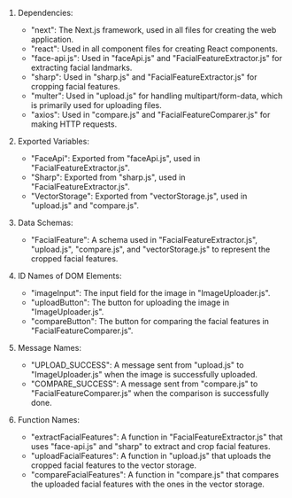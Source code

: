 1. Dependencies: 
   - "next": The Next.js framework, used in all files for creating the web application.
   - "react": Used in all component files for creating React components.
   - "face-api.js": Used in "faceApi.js" and "FacialFeatureExtractor.js" for extracting facial landmarks.
   - "sharp": Used in "sharp.js" and "FacialFeatureExtractor.js" for cropping facial features.
   - "multer": Used in "upload.js" for handling multipart/form-data, which is primarily used for uploading files.
   - "axios": Used in "compare.js" and "FacialFeatureComparer.js" for making HTTP requests.

2. Exported Variables:
   - "FaceApi": Exported from "faceApi.js", used in "FacialFeatureExtractor.js".
   - "Sharp": Exported from "sharp.js", used in "FacialFeatureExtractor.js".
   - "VectorStorage": Exported from "vectorStorage.js", used in "upload.js" and "compare.js".

3. Data Schemas: 
   - "FacialFeature": A schema used in "FacialFeatureExtractor.js", "upload.js", "compare.js", and "vectorStorage.js" to represent the cropped facial features.

4. ID Names of DOM Elements:
   - "imageInput": The input field for the image in "ImageUploader.js".
   - "uploadButton": The button for uploading the image in "ImageUploader.js".
   - "compareButton": The button for comparing the facial features in "FacialFeatureComparer.js".

5. Message Names:
   - "UPLOAD_SUCCESS": A message sent from "upload.js" to "ImageUploader.js" when the image is successfully uploaded.
   - "COMPARE_SUCCESS": A message sent from "compare.js" to "FacialFeatureComparer.js" when the comparison is successfully done.

6. Function Names:
   - "extractFacialFeatures": A function in "FacialFeatureExtractor.js" that uses "face-api.js" and "sharp" to extract and crop facial features.
   - "uploadFacialFeatures": A function in "upload.js" that uploads the cropped facial features to the vector storage.
   - "compareFacialFeatures": A function in "compare.js" that compares the uploaded facial features with the ones in the vector storage.